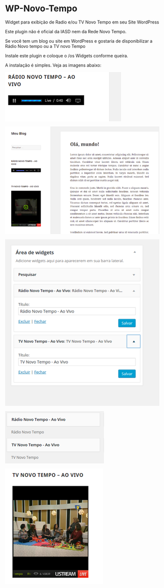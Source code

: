 # WP-Novo-Tempo
Widget para exibição de Radio e/ou TV Novo Tempo em seu Site WordPress

Este plugin não é oficial da IASD nem da Rede Novo Tempo.

Se você tem um blog ou site em WordPress e gostaria de disponibilizar a Rádio Novo tempo ou a TV novo Tempo

Instale este plugin e coloque o /os Widgets conforme queira.

A instalação é  simples. Veja as imagens abaixo:

![alt tag](https://raw.githubusercontent.com/joelgarciajr84/WP-Novo-Tempo/master/imgs/widget-radio-novotempo.png)



![alt tag](https://raw.githubusercontent.com/joelgarciajr84/WP-Novo-Tempo/master/imgs/widgets-novo-tempo.png)



![alt tag](https://raw.githubusercontent.com/joelgarciajr84/WP-Novo-Tempo/master/imgs/widgets-nt-admin.png)



![alt tag](https://raw.githubusercontent.com/joelgarciajr84/WP-Novo-Tempo/master/imgs/widgets-nt.png)



![alt tag](https://raw.githubusercontent.com/joelgarciajr84/WP-Novo-Tempo/master/imgs/widget-tv-novotempo.png)

